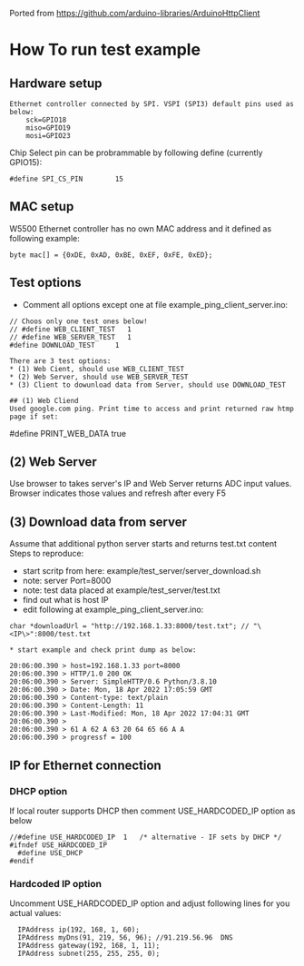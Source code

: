 Ported from https://github.com/arduino-libraries/ArduinoHttpClient


# How To run test example

## Hardware setup
    Ethernet controller connected by SPI. VSPI (SPI3) default pins used as below:
        sck=GPIO18
        miso=GPIO19
        mosi=GPIO23
Chip Select pin can be probrammable by following define (currently GPIO15):
```
#define SPI_CS_PIN        15
```

## MAC setup
W5500 Ethernet controller has no own MAC address and it defined as following example:
```
byte mac[] = {0xDE, 0xAD, 0xBE, 0xEF, 0xFE, 0xED};
```

## Test options
* Comment all options except one at file example_ping_client_server.ino:
```  
// Choos only one test ones below!
// #define WEB_CLIENT_TEST   1
// #define WEB_SERVER_TEST   1
#define DOWNLOAD_TEST     1

There are 3 test options:
* (1) Web Cient, should use WEB_CLIENT_TEST
* (2) Web Server, should use WEB_SERVER_TEST
* (3) Client to dowunload data from Server, should use DOWNLOAD_TEST

## (1) Web Cliend
Used google.com ping. Print time to access and print returned raw htmp page if set:
```
#define PRINT_WEB_DATA    true 

## (2) Web Server 
Use browser to takes server's IP and Web Server returns ADC input values. Browser indicates those values and refresh after every F5

## (3) Download data from server
Assume that additional python server starts and returns test.txt content
Steps to reproduce:
* start scritp from here: example/test_server/server_download.sh
* note: server Port=8000
* note: test data placed at example/test_server/test.txt
* find out what is host IP
* edit following at example_ping_client_server.ino:
```
char *downloadUrl = "http://192.168.1.33:8000/test.txt"; // "\<IP\>":8000/test.txt

* start example and check print dump as below: 
```
```
20:06:00.390 > host=192.168.1.33 port=8000
20:06:00.390 > HTTP/1.0 200 OK
20:06:00.390 > Server: SimpleHTTP/0.6 Python/3.8.10
20:06:00.390 > Date: Mon, 18 Apr 2022 17:05:59 GMT
20:06:00.390 > Content-type: text/plain
20:06:00.390 > Content-Length: 11
20:06:00.390 > Last-Modified: Mon, 18 Apr 2022 17:04:31 GMT
20:06:00.390 > 
20:06:00.390 > 61 A 62 A 63 20 64 65 66 A A 
20:06:00.390 > progressf = 100
````

## IP for Ethernet connection

### DHCP option
If local router supports DHCP then comment USE_HARDCODED_IP option as below
```
//#define USE_HARDCODED_IP  1   /* alternative - IF sets by DHCP */
#ifndef USE_HARDCODED_IP
  #define USE_DHCP
#endif
```

### Hardcoded IP option
Uncomment USE_HARDCODED_IP option
and adjust following lines for you actual values:
```
  IPAddress ip(192, 168, 1, 60);
  IPAddress myDns(91, 219, 56, 96); //91.219.56.96  DNS
  IPAddress gateway(192, 168, 1, 11);
  IPAddress subnet(255, 255, 255, 0);  
```



